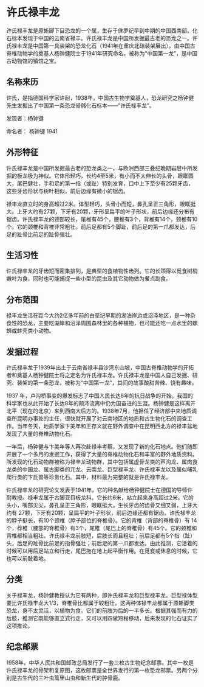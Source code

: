 # 许氏禄丰龙

许氏禄丰龙是原蜥脚下目恐龙的一个属，生存于侏罗纪早到中期的中国西南部。化石标本发现于中国的云南省禄丰。许氏禄丰龙是中国所发掘最古老的恐龙之一。许氏禄丰龙是中国第一具装架的恐龙化石（1941年在重庆北碚装架展出），由中国古脊椎动物学的奠基人杨钟健院士于1941年研究命名，被称为“中国第一龙”，是中国古动物馆的镇馆之宝。

## 名称来历

许氏，是指德国科学家许耐，1938年，中国古生物学奠基人，恐龙研究之杨钟健先生发掘出了中国第一条恐龙骨骼化石标本——“许氏禄丰龙”。

发现者：杨钟键

命名者： 杨钟键 1941

## 外形特征

许氏禄丰龙是中国所发掘最古老的恐龙类之一，与欧洲西部三叠纪晚期岩层中所发掘的板龙极为神似。它体形轻巧，长约4至5米，有小而不太伸长的头骨，眼眶圆大，尾巴健壮，手和足的第一指（或趾）特别发育，口中上下至少有25颗牙齿，这些牙齿形状与树叶相似，前后边缘有微小的锯齿。

禄丰龙直立时的身高超过2米。体型轻巧，头骨小而短，鼻孔呈正三角形，眼眶挺大。上牙大约有27颗，下牙有20颗，牙形呈扁平的叶子形状，前后边缘还分布有锯齿。许氏禄丰龙的颈部较长，尾椎有45个，腰椎有3个，背椎有14个，颈椎有10个。它的颈椎和背椎非常粗壮。前后足都有5个脚趾，前后足的第一爪都发达，后足的趾骨比前足的趾骨强壮。

## 生活习性

许氏禄丰龙的牙齿短而密集排列，是典型的食植物性齿列。它的长颈得以觅食树梢嫩叶为食，同时也可能捕捉一些小型的昆虫及其它动物做为餐点副食。

## 分布范围

禄丰龙生活在距今大约2亿多年前的白垩纪早期的湖泊岸边或沼泽地区，是一种杂食性的恐龙，主要吃湖岸和沼泽周围森林里的各种植物，也可能还吃一点水里的螺蛳或蚌壳类小动物。

## 发掘过程

许氏禄丰龙于1939年出土于云南省禄丰县沙湾东山坡，中国古脊椎动物学的开拓者和奠基人杨钟健院士将之定名为许氏禄丰龙。许氏禄丰龙是中国人自己发掘、研究、装架的第一条恐龙，被称为“中国第一龙”，其间的故事酸甜苦辣、饶有趣味。

1937 年，卢沟桥事变的爆发标志了中国人民长达8年的抗日战争的开始。我国的科学家也从此开始了长达8年的颠沛流离中仍为国奋进的生涯。杨钟健是这样离开北平（现在的北京）来到西南大后方的。1938年7月，他担任了经济部中央地质调查所昆明办事处的主任，很快就开展了对云南地区的地质和古生物化石的调查工作。当年冬天，地质学家卞美年和王存义就在野外调查中在昆明西北方的禄丰盆地发现了大量的脊椎动物化石。

一年后，杨钟健与卞美年等人再次赴禄丰考察，又发现了新的化石地点。他们随即开展了一个多月的发掘工作，获得了大量的脊椎动物化石和丰富的野外地质资料。所发现的化石动物群被称为禄丰龙动物群，其中包括属虚骨龙类的芦沟龙、属肉食龙类的中国龙、属古脚类的兀龙、云南龙、巨型禄丰龙、许氏禄丰龙以及属似哺乳爬行类的卞氏兽等珍贵化石。其中，材料最为完整的就是许氏禄丰龙。

许氏禄丰龙的研究论文发表于1941年，它的种名献给杨钟健院士在德国的导师许耐教授。禄丰龙属于古脚亚目板龙科。它长约6米，站立起来身高超过2米。它的头小，嘴部尖尖，鼻孔呈正三角形，眼眶挺大。生长牙齿的齿骨又细又弱，上牙大约有 27颗，下牙有20颗，呈扁平的叶子形状，前后边缘还都有锯齿。许氏禄丰龙的脖子挺长，有10个颈椎（脖子部位的脊椎骨）。它的背椎（背部的脊椎骨）有 14个，荐椎（腰部的脊椎骨）有3个，尾椎（尾巴上的脊椎骨）有45个。它的颈椎和背椎都相当粗壮。许氏禄丰龙前肢短，后肢长而且粗壮；前后足都有5个指（趾）头，后足的趾骨比前足的指骨强壮；前后足的第一爪都发达。由此推测，它活着的时候可以用后足站立和行走，尾巴拖在地上起平衡作用。在觅食或休息的时候，它也可以前肢着地。

## 分类

关于禄丰龙，杨钟健教授认为它有两种，即许氏禄丰龙和巨型禄丰龙。巨型禄体型要比许氏禄丰龙大1/3，脊椎骨比都属于较粗壮。这两种体禄丰龙都属于原蜥脚类恐龙，身不太灵活，以植物为食。它们的前肢为后的一半多长。根据其强而有力的后肢，推测它既能够直立式行走，又可以用四做短程移动，后来发现的化石证实了这项推论。

## 纪念邮票

1958年，中华人民共和国邮政总局发行了一套三枚古生物纪念邮票。其中一枚是许氏禄丰龙的骨架和复原图，这枚邮票是全世界发行的第一枚恐龙邮票。另两个分别是古生代的三叶虫篙里山虫和新生代的肿骨鹿。